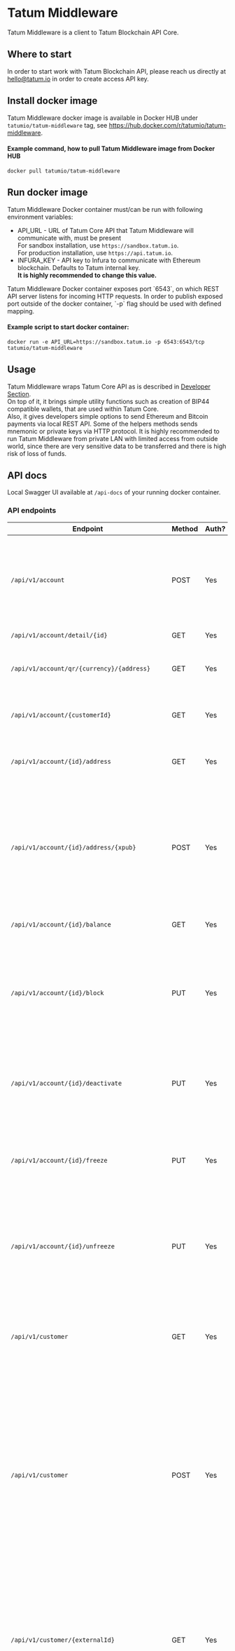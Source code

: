 # Tatum Middleware 
Tatum Middleware is a client to Tatum Blockchain API Core.

## Where to start
In order to start work with Tatum Blockchain API, please reach us directly at <a href="mailto:hello@tatum.io">hello@tatum.io</a> in order to create access API key.

## Install docker image
Tatum Middleware docker image is available in Docker HUB under `tatumio/tatum-middleware` tag, see <a href="https://hub.docker.com/r/tatumio/tatum-middleware">https://hub.docker.com/r/tatumio/tatum-middleware</a>.

#### Example command, how to pull Tatum Middleware image from Docker HUB
```docker pull tatumio/tatum-middleware```

## Run docker image
Tatum Middleware Docker container must/can be run with following environment variables:
  * API_URL - URL of Tatum Core API that Tatum Middleware will communicate with, must be present<br/>
  For sandbox installation, use `https://sandbox.tatum.io`.<br/>
  For production installation, use `https://api.tatum.io`.<br/>
  * INFURA_KEY - API key to Infura to communicate with Ethereum blockchain. Defaults to Tatum internal key.<br/>
  <b>It is highly recommended to change this value.</b>
<p>
Tatum Middleware Docker container exposes port `6543`, on which REST API server listens for incoming HTTP requests.
In order to publish exposed port outside of the docker container, `-p` flag should be used with defined mapping.
</p>

#### Example script to start docker container: <br/>
```docker run -e API_URL=https://sandbox.tatum.io -p 6543:6543/tcp tatumio/tatum-middleware```

## Usage
Tatum Middleware wraps Tatum Core API as is described in <a target="_blank" href="https://www.tatum.io/apidoc.html#tatum-middleware-api">Developer Section</a>.<br/>
On top of it, it brings simple utility functions such as creation of BIP44 compatible wallets, that are used within Tatum Core.<br/>
Also, it gives developers simple options to send Ethereum and Bitcoin payments via local REST API.
Some of the helpers methods sends mnemonic or private keys via HTTP protocol. It is highly recommended to
run Tatum Middleware from private LAN with limited access from outside world, since there are very sensitive
data to be transferred and there is high risk of loss of funds.

## API docs
Local Swagger UI available at `/api-docs` of your running docker container.

### API endpoints
<!-- markdown-swagger -->
 Endpoint                                      | Method | Auth? | Description                                                                                                                                                                                                      
 --------------------------------------------- | ------ | ----- | -----------------------------------------------------------------------------------------------------------------------------------------------------------------------------------------------------------------
 `/api/v1/account`                             | POST   | Yes   | Creates new account for the customer. This will create account on Tatum's private ledger.                                                                                                                        
 `/api/v1/account/detail/{id}`                 | GET    | Yes   | Get account by ID.                                                                                                                                                                                               
 `/api/v1/account/qr/{currency}/{address}`     | GET    | Yes   | Creates QR code for given currency and address.                                                                                                                                                                  
 `/api/v1/account/{customerId}`                | GET    | Yes   | List all accounts associated with the customer.                                                                                                                                                                  
 `/api/v1/account/{id}/address`                | GET    | Yes   | Get all deposit addresses generated for account.                                                                                                                                                                 
 `/api/v1/account/{id}/address/{xpub}`         | POST   | Yes   | Creates new deposit address for account. This method associate public blockchain's ledger address with account of Tatum's private ledger.                                                                        
 `/api/v1/account/{id}/balance`                | GET    | Yes   | Get balance for the account.                                                                                                                                                                                     
 `/api/v1/account/{id}/block`                  | PUT    | Yes   | Blocked amount affects account available balance and does not allow to go with balance under the blocked amount.                                                                                                 
 `/api/v1/account/{id}/deactivate`             | PUT    | Yes   | Deactivate account. Only accounts with non-zero balance can be deactivated.                                                                                                                                      
 `/api/v1/account/{id}/freeze`                 | PUT    | Yes   | Freeze account will disable all outgoing payments. Deposits on account will remain available.                                                                                                                    
 `/api/v1/account/{id}/unfreeze`               | PUT    | Yes   | Unfreeze previously frozen account. Unfreezing non-frozen account will do no harm to the account.                                                                                                                
 `/api/v1/customer`                            | GET    | Yes   | List of all customers. Please limit calls as much as possible, especially if you have more customers                                                                                                             
 `/api/v1/customer`                            | POST   | Yes   | Creates new customer. Customer is just an envelope to accounts holder. Every customer can have unlimited accounts. In order to crate accounts and connect them to blockchain addresses, customer must be created.
 `/api/v1/customer/{externalId}`               | GET    | Yes   | Using anonymized external ID you can access customer detail information including internal ID. Internal ID is needed to call other customer related methods.                                                     
 `/api/v1/customer/{id}`                       | PUT    | Yes   | This method is helpful in case your primary system will change ID's or customer will change the country he/she is supposed to be in compliance with.                                                             
 `/api/v1/customer/{id}/deactivate`            | PUT    | Yes   | Deactivate customer is not able to do any operation. Customer can be deactivated only when all their accounts are already deactivated.                                                                           
 `/api/v1/customer/{id}/disable`               | PUT    | Yes   | Disabled customer cannot perform end-user operations, such as create new accounts or send payments. Available balance on all accounts is set to 0. Account balance will stay untouched.                          
 `/api/v1/customer/{id}/enable`                | PUT    | Yes   | Enabled customer can perform all operations. By default all customers are enabled.                                                                                                                               
 `/api/v1/erc20/{id}`                          | POST   | Yes   | Create new ERC20 token with given supply. Whole supply is stored in newly created account.                                                                                                                       
 `/api/v1/erc20/{symbol}/{address}`            | POST   | Yes   | Set contract address of ERC20 token. This must be done in order to communicate with ERC20 smart contract.                                                                                                        
 `/api/v1/payment`                             | POST   | Yes   | Send payment within the Tatum's ledger. All assets are settled instantly. This method will notmodify any blockchain connected to the accounts used within payment.                                               
 `/api/v1/payment/account/{id}`                | POST   | Yes   | Search payments across the whole system.                                                                                                                                                                         
 `/api/v1/payment/customer/{id}`               | POST   | Yes   | Search payments across the whole system.                                                                                                                                                                         
 `/api/v1/settings/key`                        | POST   | Yes   | Create new API key.                                                                                                                                                                                              
 `/api/v1/settings/key/{id}`                   | DELETE | Yes   | Do not remove last used API key, otherwise you will not be able to use API.                                                                                                                                      
 `/api/v1/virtualCurrency/mint`                | PUT    | Yes   | Create new supply of virtual currency linked with given accountId. Method increases total supply of currency.                                                                                                    
 `/api/v1/virtualCurrency/revoke`              | PUT    | Yes   | Destroy supply of virtual currency linked with given accountId. Method decreases total supply of currency.                                                                                                       
 `/api/v1/virtualCurrency/{id}`                | POST   | Yes   | Create new virtual currency with given supply stored in account. This will create Tatum internal virtual currency. For creation of ERC20 token, see /erc20 API.                                                  
 `/api/v1/withdrawal/hint`                     | POST   | Yes   | Check available addresses with enough balance to withdraw. Only for Ethereum based accounts.                                                                                                                     
 `/api/v1/withdrawal/{id}`                     | DELETE | Yes   | This method is helpful if you need to cancel withdrawal in case of blockchain transaction failed or is not yet processed. This does not cancel already broadcast blockchain transaction.                         
 `/api/v1/withdrawal/{id}/{txId}`              | PUT    | Yes   | Invoke complete withdrawal as soon as blockchain transaction ID is available. Otherwise withdrawal will be processed automatically in next block and all other withdrawals will be pending.                      
 `/util/v1/jwt/{key}/{secret}`                 | GET    | No    | Generate valid JWT token from API Key.                                                                                                                                                                           
 `/util/v1/xrp/wallet`                         | POST   | No    | Generate XRP account.                                                                                                                                                                                            
 `/util/v1/xrp/transfer`                       | POST   | Yes   | Send XRP / TXRP from account to account                                                                                                                                                                          
 `/util/v1/btc/wallet`                         | POST   | No    | Generate wallet.                                                                                                                                                                                                 
 `/util/v1/btc/wallet/xpub/{chain}/{xpub}/{i}` | GET    | No    | Calculate address from xpub on Testnet / Mainnet for given derivation index                                                                                                                                      
 `/util/v1/btc/wallet/xpriv`                   | POST   | No    | Calculate private key of address from mnemonic on Testnet / Mainnet for given derivation index                                                                                                                   
 `/util/v1/btc/withdrawal`                     | POST   | Yes   | Send BTC / TBTC from address to address                                                                                                                                                                          
 `/util/v1/eth/wallet`                         | POST   | No    | Generate ETH wallet.                                                                                                                                                                                             
 `/util/v1/eth/wallet/xpub/{pub}/{i}`          | GET    | No    | Calculate address from xpub on Ropsten / Mainnet for given derivation index                                                                                                                                      
 `/util/v1/eth/wallet/xpriv`                   | POST   | No    | Calculate private key of address from mnemonic on Ropsten / Mainnet for given derivation index                                                                                                                   
 `/util/v1/eth/transfer`                       | POST   | Yes   | Send ETH / Ropsten ETH from account to account                                                                                                                                                                   
 `/util/v1/eth/erc20/deploy`                   | POST   | Yes   | Deploy ETH / Ropsten ETH ERC20 Smart Contract. Response could take quite a lot of time, average time of creation is 3-4 minutes.                                                                                 
 `/util/v1/eth/erc20/transfer`                 | POST   | Yes   | Transfer ETH / Ropsten ETH ERC20 Smart Contract Tokens from account to account                                                                                                                                   
<!-- /markdown-swagger -->
